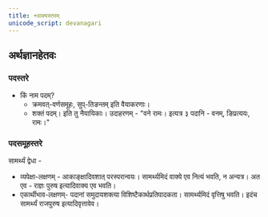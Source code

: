 ```yaml
---
title: +वाक्यस्तरम्
unicode_script: devanagari
---
```


## अर्थज्ञानहेतवः 
### पदस्तरे
- किं नाम पदम्?
  - क्रमवत्-वर्णसमूहः, सुप्-तिङन्तम् इति वैयाकरणाः।
  - शक्तं पदम्। इति तु नैयायिकाः। उदाहरणम् - "वने रामः। इत्यत्र ३ पदानि - वनम्, ङिप्रत्ययः, रामः।"

### पदसमूहस्तरे
सामर्थ्यं द्वेधा -

- व्यपेक्षा-लक्षणम् - आकाङ्क्षादिवशात् परस्परान्वयः। सामर्थ्यमिदं वाक्ये एव नित्यं भवति, न अन्यत्र। अत एव - राज्ञः पुरुष इत्यादिवाक्य एव भवति।
- एकार्थीभाव-लक्षणम्- पदानां समुदायशक्त्या विशिष्टैकार्थप्रतिपादकता। सामर्थ्यमिदं वृत्तिषु भवति। इदंच सामर्थ्यं राजपुरुष इत्यादिवृत्तावेव।
